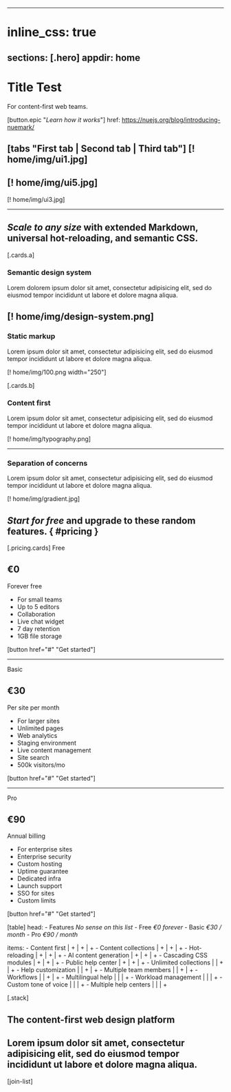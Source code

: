 
---
# inline_css: true
sections: [.hero]
appdir: home
---

# Title Test
For content-first web teams.

[button.epic "*Learn how it works*"]
  href: https://nuejs.org/blog/introducing-nuemark/

[tabs "First tab | Second tab | Third tab"]
  [! home/img/ui1.jpg]
  ---
  [! home/img/ui5.jpg]
  ---
  [! home/img/ui3.jpg]


------------------

## *Scale to any size* with extended Markdown, universal hot-reloading, and semantic CSS.

[.cards.a]
  ### Semantic design system
  Lorem dolorem ipsum dolor sit amet, consectetur adipisicing elit, sed do eiusmod tempor incididunt ut labore et dolore magna aliqua.

  [! home/img/design-system.png]
  ---
  ### Static markup
  Lorem ipsum dolor sit amet, consectetur adipisicing elit, sed do eiusmod tempor incididunt ut labore et dolore magna aliqua.

  [! home/img/100.png width="250"]

[.cards.b]
  ### Content first
  Lorem ipsum dolor sit amet, consectetur adipisicing elit, sed do eiusmod tempor incididunt ut labore et dolore magna aliqua.

  [! home/img/typography.png]

  ---
  ### Separation of concerns
  Lorem ipsum dolor sit amet, consectetur adipisicing elit, sed do eiusmod tempor incididunt ut labore et dolore magna aliqua.

  [! home/img/gradient.jpg]



## *Start for free* and upgrade to these random features. { #pricing }

[.pricing.cards]
  Free
  ## €0
  Forever free

  * For small teams
  * Up to 5 editors
  * Collaboration
  * Live chat widget
  * 7 day retention
  * 1GB file storage

  [button href="#" "Get started"]

  ---
  Basic
  ## €30
  Per site per month

  * For larger sites
  * Unlimited pages
  * Web analytics
  * Staging environment
  * Live content management
  * Site search
  * 500k visitors/mo

  [button href="#" "Get started"]

  ---
  Pro
  ## €90
  Annual billing

  * For enterprise sites
  * Enterprise security
  * Custom hosting
  * Uptime guarantee
  * Dedicated infra
  * Launch support
  * SSO for sites
  * Custom limits

  [button href="#" "Get started"]


[table]
  head:
    - Features *No sense on this list*
    - Free *€0 forever*
    - Basic *€30 / month*
    - Pro *€90 / month*

  items:
    - Content first               | + | + | +
    - Content collections         | + | + | +
    - Hot-reloading               | + | + | +
    - AI content generation       | + | + | +
    - Cascading CSS modules       | + | + | +
    - Public help center          | + | + | +
    - Unlimited collections       |   | + | +
    - Help customization          |   | + | +
    - Multiple team members       |   | + | +
    - Workflows                   |   | + | +
    - Multilingual help           |   |   | +
    - Workload management         |   |   | +
    - Custom tone of voice        |   |   | +
    - Multiple help centers       |   |   | +

[.stack]
  ## The content-first web design platform
  Lorem ipsum dolor sit amet, consectetur adipisicing elit, sed do eiusmod tempor incididunt ut labore et dolore magna aliqua.
  ---
  [join-list]


